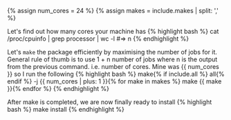 {% assign num_cores = 24 %}
{% assign makes = include.makes | split: ',' %}

Let's find out how many cores your machine has
{% highlight bash %}
cat /proc/cpuinfo | grep processor | wc -l
#=> n
{% endhighlight %}

Let's `make` the package efficiently by maximising the number of jobs for it.
General rule of thumb is to use 1 + n number of jobs where n is the output from
the previous command. i.e. number of cores. Mine was {{ num_cores }} so I run the following
{% highlight bash %}
make{% if include.all %} all{% endif %} -j {{ num_cores | plus: 1 }}{% for make in makes %}
make {{ make }}{% endfor %}
{% endhighlight %}

After make is completed, we are now finally ready to install
{% highlight bash %}
make install
{% endhighlight %}